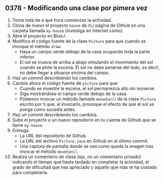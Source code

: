 ## 0378 - Modificando una clase por pimera vez

1. Toma nota de a qué hora comienzas la actividad.
2. Clona de nuevo el proyecto `house` de m,i página de Github en una carpeta llamada `my-house` (investiga en Internet cómo).
3. Abre el proyecto en BlueJ.
4. Modifica el código fuente de la clase `Picture` para que cuando se invoque el método `draw`:
    - Haya un campo verde debajo de la casa ocupando toda la parte inferior.
    - El sol se mueva de arriba a abajo simulando el movimiento del sol cuando se pinte la escena. El sol no debe ponerse del todo, es decir, no debe llegar a situarse encima del campo.
5. Haz un commit describiendo los cambios.
6. Cambia ahora el código fuente de `picture` para que:
    - Cuando se muestre la escena, el sol permanezca alto sin moverse.
    - Siga mostrándose el campo verde debajo de la casa.
    - Podamos invocar un método llamado `moveSun()` de la clase `Picture` escrito por ti que, al invocarlo, provoque el efecto de que el sol se ponga como sucedía antes.
7. Haz un commit describiendo los cambios.
8. Sube el proyecto a un nuevo repositorio en tu cuenta de Github que se llame `my-house`.
9. Entrega:
    - La URL del repositorio de Github.
    - La URL del archivo `Picture.java` en Github en el último commit.
    - Una captura de pantalla donde se vea como queda la imagen tras invocar el método `moveSun()`.
10. Realiza un comentario de clase (ojo, no un comentario privado) indicando el tiempo que hasta tardado en completar la actividad, el grado de dificultad que has apreciado y aquello que más te ha costado para completarla.
